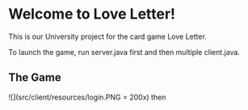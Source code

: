 # Welcome to Love Letter!
This is our University project for the card game Love Letter.

To launch the game, run server.java first and then multiple client.java.

## The Game

![](src/client/resources/login.PNG = 200x)
then
